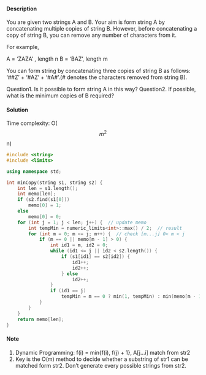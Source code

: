 #### Description

You are given two strings A and B. Your aim is form string A by concatenating multiple copies of string B. However, before concatenating a copy of string B, you can remove any number of characters from it.

For example,

A = ‘ZAZA’ , length n
B = ‘BAZ’, length m

You can form string by concatenating three copies of string B as follows: ‘##Z’ + ‘#AZ’ + ‘#A#’.(# denotes the characters removed from string B).

Question1. Is it possible to form string A in this way?
Question2. If possible, what is the minimum copies of B required?



#### Solution

Time complexity: O($$m^2$$n)

```c++
#include <string>
#include <limits>

using namespace std;

int minCopy(string s1, string s2) {
    int len = s1.length();
    int memo[len];
    if (s2.find(s1[0]))
        memo[0] = 1;
    else
        memo[0] = 0;
    for (int j = 1; j < len; j++) {  // update memo
        int tempMin = numeric_limits<int>::max() / 2;  // result
        for (int m = 0; m <= j; m++) {  // check [m...j] 0< m < j
            if (m == 0 || memo[m - 1] > 0) {
                int id1 = m, id2 = 0;
                while (id1 <= j || id2 < s2.length()) {
                    if (s1[id1] == s2[id2]) {
                        id1++;
                        id2++;
                    } else
                        id2++;
                }
                if (id1 == j)
                    tempMin = m == 0 ? min(1, tempMin) : min(memo[m - 1], tempMin);
            }
        }
    }
    return memo[len];
}
```



#### Note

1. Dynamic Programming: f(i) = min{f(i), f(j) + 1}, A[j...i] match from str2
2. Key is the O(m) method to decide whether a substring of str1 can be matched form str2. Don’t generate every possible strings from str2.

